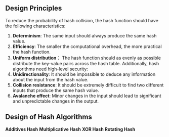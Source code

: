## Design Principles
To reduce the probability of hash collision, the hash function should have the following characteristics:
1. **Determinism**: The same input should always produce the same hash value.
2. **Efficiency**:  The smaller the computational overhead, the more practical the hash function.
3. **Uniform distribution**： The hash function should as evenly as possible distribute the key-value pairs across the hash table.
Additionally, hash algorithms need high-level security:
4. **Unidirectionality**: It should be impossible to deduce any information about the input from the hash value.
5. **Collision resistance**: It should be extremely difficult to find two different inputs that produce the same hash value.
6. **Avalanche effect**: Minor changes in the input should lead to significant and unpredictable changes in the output.

## Design of Hash Algorithms

**Additives Hash** 
**Multiplicative Hash**
**XOR Hash**
**Rotating Hash**

